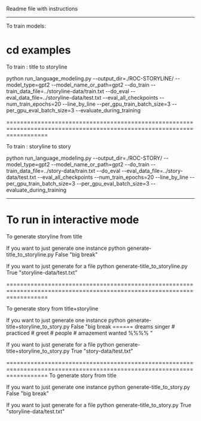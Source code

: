 Readme file with instructions

------------------------------------------------------------------------------------------------------------------------
To train models:

cd examples
========================================================================================================================

To train : title to storyline


python run_language_modeling.py --output_dir=./ROC-STORYLINE/ --model_type=gpt2 --model_name_or_path=gpt2 --do_train --train_data_file=../storyline-data/train.txt --do_eval --eval_data_file=../storyline-data/test.txt --eval_all_checkpoints --num_train_epochs=20 --line_by_line --per_gpu_train_batch_size=3 --per_gpu_eval_batch_size=3 --evaluate_during_training

========================================================================================================================

To train : storyline to story


python run_language_modeling.py --output_dir=./ROC-STORY/ --model_type=gpt2 --model_name_or_path=gpt2 --do_train --train_data_file=../story-data/train.txt --do_eval --eval_data_file=../story-data/test.txt --eval_all_checkpoints --num_train_epochs=20 --line_by_line --per_gpu_train_batch_size=3 --per_gpu_eval_batch_size=3 --evaluate_during_training

------------------------------------------------------------------------------------------------------------------------
To run in interactive mode
========================================================================================================================

To generate storyline from title


If you want to just generate one instance
python generate-title_to_storyline.py False "big break"

If you want to just generate for a file
python generate-title_to_storyline.py True "storyline-data/test.txt"

========================================================================================================================

To generate story from title+storyline


If you want to just generate one instance
python generate-title+storyline_to_story.py False "big break ====== dreams singer # practiced # greet # people # amazement wanted %%%% "

If you want to just generate for a file
python generate-title+storyline_to_story.py True "story-data/test.txt"

========================================================================================================================
To generate story from title

If you want to just generate one instance
python generate-title_to_story.py False "big break"

If you want to just generate for a file
python generate-title_to_story.py True "storyline-data/test.txt"
